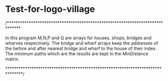 # Test-for-logo-village

/******************************************************************************

 In this program M,N,P and Q are arrays for houses, shops, bridges and wharves 
 respectively. The bridge and wharf arrays keep the addresses of the before and 
 after nearest bridge and wharf to the house of their index. 
  The minimum paths which are the results are kept in the MinDistance matrix.
  
*******************************************************************************/
